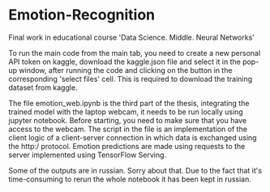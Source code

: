 # Emotion-Recognition
Final work in educational course 'Data Science. Middle. Neural Networks'

To run the main code from the main tab, you need to create a new personal API token on kaggle, download the kaggle.json file and select it in the pop-up window, after running the code and clicking on the button in the corresponding 'select files' cell. This is required to download the training dataset from kaggle.

The file emotion_web.ipynb is the third part of the thesis, integrating the trained model with the laptop webcam, it needs to be run locally using jupyter notebook. Before starting, you need to make sure that you have access to the webcam. The script in the file is an implementation of the client logic of a client-server connection in which data is exchanged using the http:/ protocol. Emotion predictions are made using requests to the server implemented using TensorFlow Serving.

Some of the outputs are in russian.
Sorry about that. Due to the fact that it's time-consuming to rerun the whole notebook it has been kept in russian.


